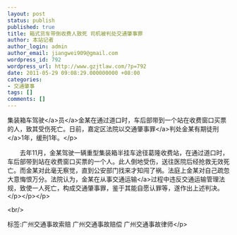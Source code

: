 ```yaml
---
layout: post
status: publish
published: true
title: 箱式货车带倒收费人致死 司机被判处交通肇事罪
author: 本站记者
author_login: admin
author_email: jiangwei909@gmail.com
wordpress_id: 792
wordpress_url: http://www.gzjtlaw.com/?p=792
date: 2011-05-29 09:08:29.000000000 +08:00
categories:
- 交通肇事
tags: []
comments: []
---
```

<p><p><p> 集装箱车<a><a>驾驶<&#47;a>员<&#47;a>金某在通过道口时，车后部带到一个站在收费窗口买票的人，致其受伤死亡。日前，嘉定区法院以<a>交通肇事罪<&#47;a>判处金某<a>有期徒刑<&#47;a>1年，缓刑1年。<&#47;p><p>　　去年11月，金某驾驶一辆重型集装箱半挂车途径葛隆收费站，在通过道口时，车后部带到站在收费窗口买票的一个人。此人倒地受伤，送往医院后经抢救无效死亡。而金某对此毫无察觉，直到公安部门找来才知闯了祸。法庭上金某对自己疏忽大意悔恨万分。法院认为，金某在从事<a>交通运输<&#47;a>过程中违反交通运输管理法规，致使一人死亡，构成交通肇事罪，鉴于其能自愿认罪等，遂作出上述判决。 <&#47;p><&#47;p><&#47;p><br&#47;><p>标签:广州交通事故索赔 广州交通事故赔偿 广州交通事故律师<&#47;p>
